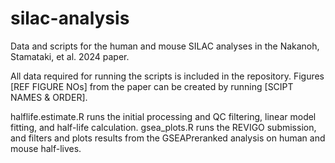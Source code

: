 # silac-analysis

Data and scripts for the human and mouse SILAC analyses in the Nakanoh, Stamataki, et al. 2024 paper.

All data required for running the scripts is included in the repository. Figures [REF FIGURE NOs] from the paper can be created by running [SCIPT NAMES & ORDER].

halflife.estimate.R runs the initial processing and QC filtering, linear model fitting, and half-life calculation. 
gsea_plots.R runs the REVIGO submission, and filters and plots results from the GSEAPreranked analysis on human and mouse half-lives. 

